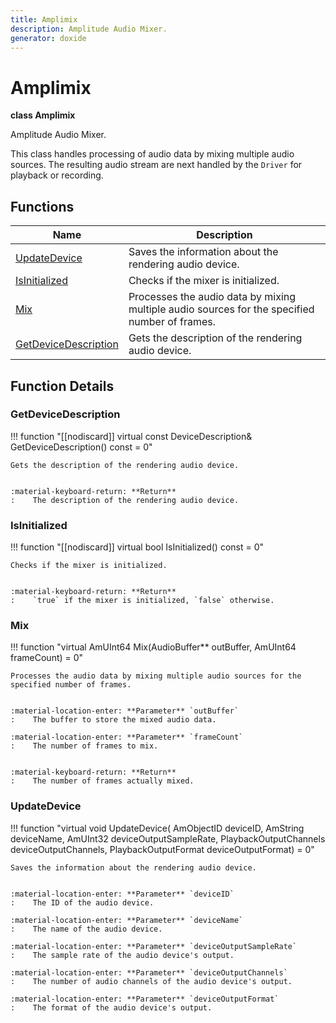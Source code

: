 ```yaml
---
title: Amplimix
description: Amplitude Audio Mixer.
generator: doxide
---
```



# Amplimix

**class  Amplimix**


Amplitude Audio Mixer.

This class handles processing of audio data by mixing multiple audio sources.
The resulting audio stream are next handled by the `Driver` for playback or recording.
    


## Functions

| Name | Description |
| ---- | ----------- |
| [UpdateDevice](#UpdateDevice) | Saves the information about the rendering audio device. |
| [IsInitialized](#IsInitialized) | Checks if the mixer is initialized. |
| [Mix](#Mix) | Processes the audio data by mixing multiple audio sources for the specified number of frames. |
| [GetDeviceDescription](#GetDeviceDescription) | Gets the description of the rendering audio device. |

## Function Details

### GetDeviceDescription<a name="GetDeviceDescription"></a>
!!! function "[[nodiscard]] virtual const DeviceDescription&amp; GetDeviceDescription() const = 0"

    
    Gets the description of the rendering audio device.
    
    
    :material-keyboard-return: **Return**
    :    The description of the rendering audio device.
            
    

### IsInitialized<a name="IsInitialized"></a>
!!! function "[[nodiscard]] virtual bool IsInitialized() const = 0"

    
    Checks if the mixer is initialized.
    
    
    :material-keyboard-return: **Return**
    :    `true` if the mixer is initialized, `false` otherwise.
            
    

### Mix<a name="Mix"></a>
!!! function "virtual AmUInt64 Mix(AudioBuffer&#42;&#42; outBuffer, AmUInt64 frameCount) = 0"

    
    Processes the audio data by mixing multiple audio sources for the specified number of frames.
    
    
    :material-location-enter: **Parameter** `outBuffer`
    :    The buffer to store the mixed audio data.
        
    :material-location-enter: **Parameter** `frameCount`
    :    The number of frames to mix.
    
    
    :material-keyboard-return: **Return**
    :    The number of frames actually mixed.
            
    

### UpdateDevice<a name="UpdateDevice"></a>
!!! function "virtual void UpdateDevice( AmObjectID deviceID, AmString deviceName, AmUInt32 deviceOutputSampleRate, PlaybackOutputChannels deviceOutputChannels, PlaybackOutputFormat deviceOutputFormat) = 0"

    
    Saves the information about the rendering audio device.
    
    
    :material-location-enter: **Parameter** `deviceID`
    :    The ID of the audio device.
        
    :material-location-enter: **Parameter** `deviceName`
    :    The name of the audio device.
        
    :material-location-enter: **Parameter** `deviceOutputSampleRate`
    :    The sample rate of the audio device's output.
        
    :material-location-enter: **Parameter** `deviceOutputChannels`
    :    The number of audio channels of the audio device's output.
        
    :material-location-enter: **Parameter** `deviceOutputFormat`
    :    The format of the audio device's output.
                
    

